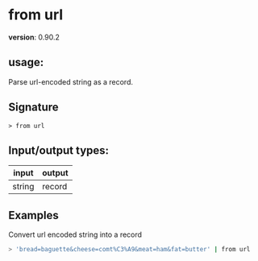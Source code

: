 # from url

**version**: 0.90.2

## **usage**:

Parse url-encoded string as a record.

## Signature

`> from url `

## Input/output types:

| input  | output |
| ------ | ------ |
| string | record |

## Examples

Convert url encoded string into a record

```bash
> 'bread=baguette&cheese=comt%C3%A9&meat=ham&fat=butter' | from url
```
